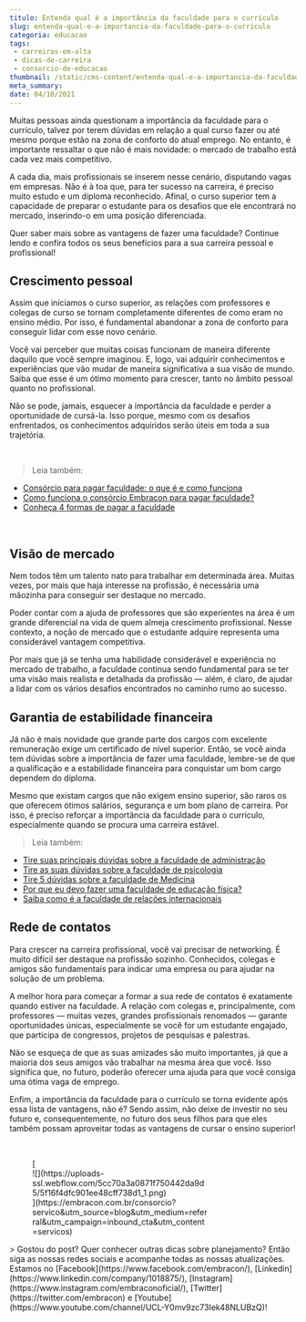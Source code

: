 ```yaml
---
titulo: Entenda qual é a importância da faculdade para o currículo
slug: entenda-qual-e-a-importancia-da-faculdade-para-o-curriculo
categoria: educacao
tags:
 - carreiras-em-alta
 - dicas-de-carreira
 - consorcio-de-educacao
thumbnail: /static/cms-content/entenda-qual-e-a-importancia-da-faculdade-para-o-curriculo.jpeg
meta_summary: 
date: 04/10/2021
---
```

Muitas pessoas ainda questionam a importância da faculdade para o currículo, talvez por terem dúvidas em relação a qual curso fazer ou até mesmo porque estão na zona de conforto do atual emprego. No entanto, é importante ressaltar o que não é mais novidade: o mercado de trabalho está cada vez mais competitivo.

A cada dia, mais profissionais se inserem nesse cenário, disputando vagas em empresas. Não é à toa que, para ter sucesso na carreira, é preciso muito estudo e um diploma reconhecido. Afinal, o curso superior tem a capacidade de preparar o estudante para os desafios que ele encontrará no mercado, inserindo-o em uma posição diferenciada.

Quer saber mais sobre as vantagens de fazer uma faculdade? Continue lendo e confira todos os seus benefícios para a sua carreira pessoal e profissional!

Crescimento pessoal
-------------------

Assim que iniciamos o curso superior, as relações com professores e colegas de curso se tornam completamente diferentes de como eram no ensino médio. Por isso, é fundamental abandonar a zona de conforto para conseguir lidar com esse novo cenário.

Você vai perceber que muitas coisas funcionam de maneira diferente daquilo que você sempre imaginou. E, logo, vai adquirir conhecimentos e experiências que vão mudar de maneira significativa a sua visão de mundo. Saiba que esse é um ótimo momento para crescer, tanto no âmbito pessoal quanto no profissional.

Não se pode, jamais, esquecer a importância da faculdade e perder a oportunidade de cursá-la. Isso porque, mesmo com os desafios enfrentados, os conhecimentos adquiridos serão úteis em toda a sua trajetória.

‍

> Leia também:

- [Consórcio para pagar faculdade: o que é e como funciona](https://www.embracon.com.br/blog/consorcio-embracon-para-pagar-faculdade)
- [Como funciona o consórcio Embracon para pagar faculdade?](https://www.embracon.com.br/blog/como-funciona-o-consorcio-embracon-para-pagar-faculdade)
- [Conheça 4 formas de pagar a faculdade](https://www.embracon.com.br/blog/conheca-4-formas-de-pagar-a-faculdade)

‍

Visão de mercado
----------------

Nem todos têm um talento nato para trabalhar em determinada área. Muitas vezes, por mais que haja interesse na profissão, é necessária uma mãozinha para conseguir ser destaque no mercado.

Poder contar com a ajuda de professores que são experientes na área é um grande diferencial na vida de quem almeja crescimento profissional. Nesse contexto, a noção de mercado que o estudante adquire representa uma considerável vantagem competitiva.

Por mais que já se tenha uma habilidade considerável e experiência no mercado de trabalho, a faculdade continua sendo fundamental para se ter uma visão mais realista e detalhada da profissão — além, é claro, de ajudar a lidar com os vários desafios encontrados no caminho rumo ao sucesso.

Garantia de estabilidade financeira
-----------------------------------

Já não é mais novidade que grande parte dos cargos com excelente remuneração exige um certificado de nível superior. Então, se você ainda tem dúvidas sobre a importância de fazer uma faculdade, lembre-se de que a qualificação e a estabilidade financeira para conquistar um bom cargo dependem do diploma.

Mesmo que existam cargos que não exigem ensino superior, são raros os que oferecem ótimos salários, segurança e um bom plano de carreira. Por isso, é preciso reforçar a importância da faculdade para o currículo, especialmente quando se procura uma carreira estável.

> Leia também:

- [Tire suas principais dúvidas sobre a faculdade de administração](https://www.embracon.com.br/blog/tire-suas-principais-duvidas-sobre-a-faculdade-de-administracao)
- [Tire as suas dúvidas sobre a faculdade de psicologia](https://www.embracon.com.br/blog/tire-as-suas-duvidas-sobre-a-faculdade-de-psicologia)
- [Tire 5 dúvidas sobre a faculdade de Medicina](https://www.embracon.com.br/blog/tire-5-duvidas-sobre-a-faculdade-de-medicina)
- [Por que eu devo fazer uma faculdade de educação física?](https://www.embracon.com.br/blog/por-que-eu-devo-fazer-uma-faculdade-de-educacao-fisica)
- [Saiba como é a faculdade de relações internacionais](https://www.embracon.com.br/blog/saiba-como-e-a-faculdade-de-relacoes-internacionais)

Rede de contatos
----------------

Para crescer na carreira profissional, você vai precisar de networking. É muito difícil ser destaque na profissão sozinho. Conhecidos, colegas e amigos são fundamentais para indicar uma empresa ou para ajudar na solução de um problema.

A melhor hora para começar a formar a sua rede de contatos é exatamente quando estiver na faculdade. A relação com colegas e, principalmente, com professores — muitas vezes, grandes profissionais renomados — garante oportunidades únicas, especialmente se você for um estudante engajado, que participa de congressos, projetos de pesquisas e palestras.

Não se esqueça de que as suas amizades são muito importantes, já que a maioria dos seus amigos vão trabalhar na mesma área que você. Isso significa que, no futuro, poderão oferecer uma ajuda para que você consiga uma ótima vaga de emprego.

Enfim, a importância da faculdade para o currículo se torna evidente após essa lista de vantagens, não é? Sendo assim, não deixe de investir no seu futuro e, consequentemente, no futuro dos seus filhos para que eles também possam aproveitar todas as vantagens de cursar o ensino superior!

‍

<figure class="w-richtext-figure-type-image w-richtext-align-center" style="max-width:310px">[<div>![](https://uploads-ssl.webflow.com/5cc70a3a0871f750442da9d5/5f16f4dfc901ee48cff738d1_1.png)</div>](https://embracon.com.br/consorcio?servico&utm_source=blog&utm_medium=referral&utm_campaign=inbound_cta&utm_content=servicos)</figure>> Gostou do post? Quer conhecer outras dicas sobre planejamento? Então siga as nossas redes sociais e acompanhe todas as nossas atualizações. Estamos no [Facebook](https://www.facebook.com/embracon/), [Linkedin](https://www.linkedin.com/company/1018875/), [Instagram](https://www.instagram.com/embraconoficial/), [Twitter](https://twitter.com/embracon) e [Youtube](https://www.youtube.com/channel/UCL-Y0mv9zc73Iek48NLUBzQ)!
